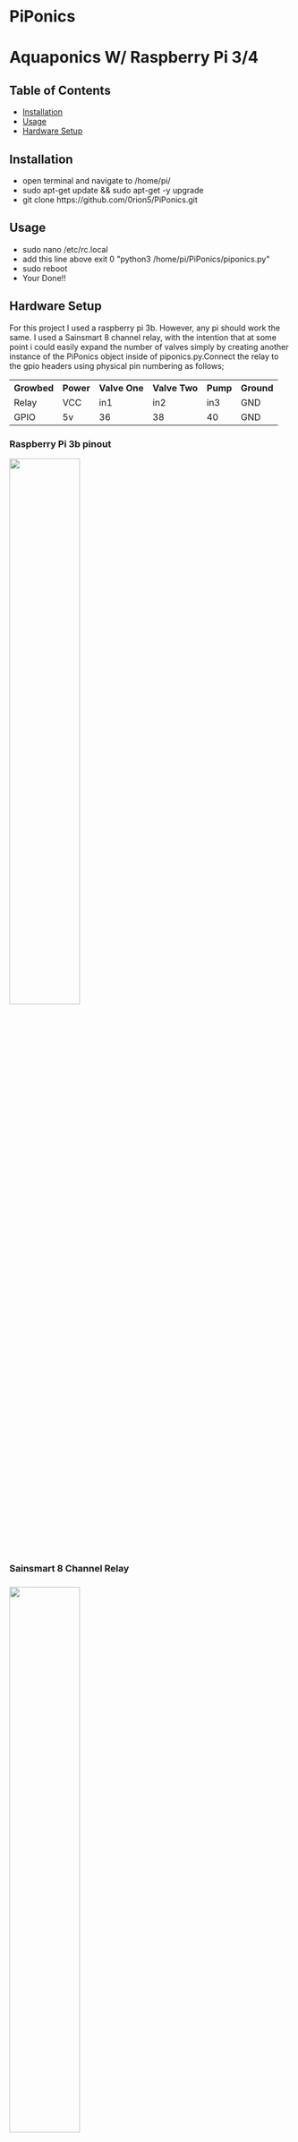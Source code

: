 # PiPonics
<!DOCTYPE html>
<html>
    <head>
        <h1>Aquaponics W/ Raspberry Pi 3/4</h1>
    </head>
    <body>
        <h2>Table of Contents</h2>
        <ul>
            <li><a href="#section1">Installation</a></h2>
            <li><a href="#section2">Usage</a></h2>
            <li><a href="#section3">Hardware Setup</a></h2>
        </ul>
        <h2 id="Section1">Installation</h2>
        <p>
            <ul>
                <li>open terminal and navigate to /home/pi/</li>
                <li>sudo apt-get update && sudo apt-get -y upgrade</li>
                <li>git clone https://github.com/0rion5/PiPonics.git</li>
            </ul>
        </p>
        <h2 id="Section2">Usage</h2>
        <p>
           <ul>
               <li>sudo nano /etc/rc.local</li>
               <li>add this line above exit 0 "python3 /home/pi/PiPonics/piponics.py"</li>
               <li>sudo reboot</li>     
               <li>Your Done!!</li>
           </ul>
        </p>
        <h2 id="Section3">Hardware Setup</h2>
        <p>
            For this project I used a raspberry pi 3b. However, any pi should work the same. I used a Sainsmart 8 channel relay, with               the intention that at some point i could easily expand the number of valves simply by creating another instance of the                   PiPonics object inside of piponics.py.Connect the relay to the gpio headers using physical pin numbering as follows;
            <table>
                <tr>
                    <th>Growbed</th>
                    <th>Power</th>
                    <th>Valve One</th>
                    <th>Valve Two</th>
                    <th>Pump</th>
                    <th>Ground</th>
                </tr>
                <tr>
                    <td>Relay</td>
                    <td>VCC</td>
                    <td>in1</td>
                    <td>in2</td>
                    <td>in3</td>
                    <td>GND</td>
                </tr>
                <tr>
                    <td>GPIO</td>
                    <td>5v</td>
                    <td>36</td>
                    <td>38</td>
                    <td>40</td>
                    <td>GND</td>
                </tr>
            </table>
            <p>
                <h3>Raspberry Pi 3b pinout</h3>
                <img src="https://i.pinimg.com/originals/84/46/ec/8446eca5728ebbfa85882e8e16af8507.png" width = "50%">
            </p>
            <p>
                <h3>Sainsmart 8 Channel Relay<h3/>
                    <img src = "https://cdn.shopify.com/s/files/1/1978/9859/products/09_12_1024x1024.jpg?v=1502520966" width = "50%">
            </p>
        </p>
    </body>
</html>

